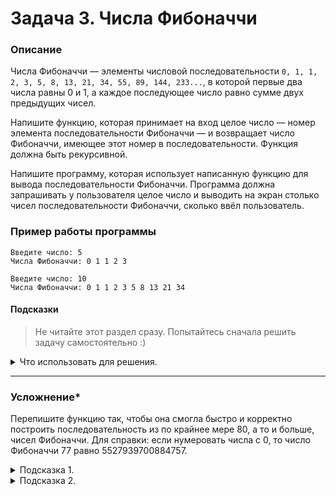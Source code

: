 # Задача 3. Числа Фибоначчи

### Описание
Числа Фибоначчи — элементы числовой последовательности `0, 1, 1, 2, 3, 5, 8, 13, 21, 34, 55, 89, 144, 233...`, в которой первые два числа равны 0 и 1, а каждое последующее число равно сумме двух предыдущих чисел.

Напишите функцию, которая принимает на вход целое число — номер элемента последовательности Фибоначчи — и возвращает число Фибоначчи, имеющее этот номер в последовательности. Функция должна быть рекурсивной.

Напишите программу, которая использует написанную функцию для вывода последовательности Фибоначчи. Программа должна запрашивать у пользователя целое число и выводить на экран столько чисел последовательности Фибоначчи, сколько ввёл пользователь.

### Пример работы программы
```
Введите число: 5
Числа Фибоначчи: 0 1 1 2 3
```
```
Введите число: 10
Числа Фибоначчи: 0 1 1 2 3 5 8 13 21 34
```
#### Подсказки

> Не читайте этот раздел сразу. Попытайтесь сначала решить задачу самостоятельно :)

<details>

<summary>Что использовать для решения.</summary>

Помните, что рекурсивная функция должна иметь условия выхода из рекурсии, то есть проверку значения параметра, после которой функция вернёт что-то конкретное. Этих условий может быть несколько.

Для вывода последовательности чисел используйте цикл `for`.

</details>

-----

### Усложнение*

Перепишите функцию так, чтобы она смогла быстро и корректно построить последовательность из по крайнее мере 80, а то и больше, чисел Фибоначчи. Для справки: если нумеровать числа с 0, то число Фибоначчи 77 равно 5527939700884757.

<details>

<summary>Подсказка 1.</summary>

Откажитесь от рекурсивного подхода.

</details>

<details>

<summary>Подсказка 2.</summary>

Вместо int используйте другой целочисленный тип данных, способный вмещать достаточно большие числа.
  
</details>
